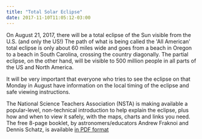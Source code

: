 ```yaml
---
title: "Total Solar Eclipse"
date: 2017-11-10T11:05:12-03:00
---
```


On August 21, 2017, there will be a total eclipse of the Sun visible from the U.S. (and only the US!) The path of what is being called the 'All American' total eclipse is only about 60 miles wide and goes from a beach in Oregon to a beach in South Carolina, crossing the country diagonally. The partial eclipse, on the other hand, will be visible to 500 million people in all parts of the US and North America.

It will be very important that everyone who tries to see the eclipse on that Monday in August have information on the local timing of the eclipse and safe viewing instructions.

The National Science Teachers Association (NSTA) is making available a popular-level, non-technical introduction to help explain the eclipse, plus how and when to view it safely, with the maps, charts and links you need. The free 8-page booklet, by astronomers/educators Andrew Fraknoi and Dennis Schatz, is available [in PDF format](http://www.nsta.org/publications/press/extras/files/solarscience/SolarScienceInsert.pdf)
